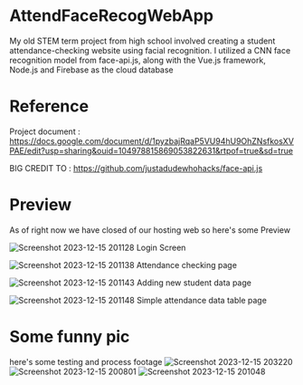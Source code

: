 # AttendFaceRecogWebApp
My old STEM term project from high school involved creating a student attendance-checking website using facial recognition. I utilized a CNN face recognition model from face-api.js, along with the Vue.js framework, Node.js and Firebase as the cloud database

# Reference
Project document : https://docs.google.com/document/d/1pyzbajRqaP5VU94hU9OhZNsfkosXVPAE/edit?usp=sharing&ouid=104978815869053822631&rtpof=true&sd=true

BIG CREDIT TO : https://github.com/justadudewhohacks/face-api.js

# Preview
As of right now we have closed of our hosting web so here's some Preview

![Screenshot 2023-12-15 201128](https://github.com/JeansAthiwat/AttendFaceRecogWebApp/assets/122895429/66fc3e42-7849-494e-86ba-eb93788abddc)
Login Screen

![Screenshot 2023-12-15 201138](https://github.com/JeansAthiwat/AttendFaceRecogWebApp/assets/122895429/945f1dc9-8f5a-46fb-9d29-0dd8012683d8)
Attendance checking page

![Screenshot 2023-12-15 201143](https://github.com/JeansAthiwat/AttendFaceRecogWebApp/assets/122895429/87853c58-b9c9-488a-b2c8-367777bfcbe1)
Adding new student data page

![Screenshot 2023-12-15 201148](https://github.com/JeansAthiwat/AttendFaceRecogWebApp/assets/122895429/2000336d-ecbc-4c30-9ebf-35ecc68a357d)
Simple attendance data table page

# Some funny pic
here's some testing and process footage
![Screenshot 2023-12-15 203220](https://github.com/JeansAthiwat/AttendFaceRecogWebApp/assets/122895429/d587f967-97f2-4d2a-b41f-6334be6b027d)
![Screenshot 2023-12-15 200801](https://github.com/JeansAthiwat/AttendFaceRecogWebApp/assets/122895429/18db2a25-58ac-4d80-bfd3-a57ede072a63)
![Screenshot 2023-12-15 201048](https://github.com/JeansAthiwat/AttendFaceRecogWebApp/assets/122895429/e72cb074-c064-44dc-abf1-0220aaa32b50)
